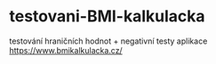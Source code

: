 # testovani-BMI-kalkulacka
testování hraničních hodnot + negativní testy aplikace https://www.bmikalkulacka.cz/ 

